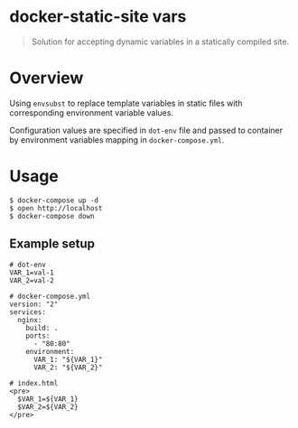 # docker-static-site vars

> Solution for accepting dynamic variables in a statically compiled site.

# Overview

Using `envsubst` to replace template variables in static files with corresponding environment variable values.

Configuration values are specified in `dot-env` file and passed to container by environment variables mapping in `docker-compose.yml`.

# Usage

```
$ docker-compose up -d
$ open http://localhost
$ docker-compose down
```

## Example setup

```
# dot-env
VAR_1=val-1
VAR_2=val-2
```

```
# docker-compose.yml
version: "2"
services:
  nginx:
    build: .
    ports:
      - "80:80"
    environment:
      VAR_1: "${VAR_1}"
      VAR_2: "${VAR_2}"

```

```
# index.html
<pre>
  $VAR_1=${VAR_1}
  $VAR_2=${VAR_2}
</pre>
```
